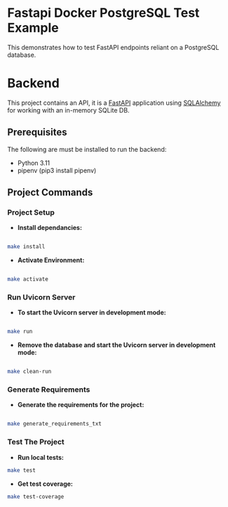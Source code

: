 # Fastapi Docker PostgreSQL Test Example
This demonstrates how to test FastAPI endpoints reliant on a PostgreSQL database.

# Backend

This project contains an API, it is a [FastAPI](https://fastapi.tiangolo.com/) application
using [SQLAlchemy](https://docs.sqlalchemy.org/en/20/) for working with an in-memory SQLite DB.

## Prerequisites

The following are must be installed to run the backend:

- Python 3.11
- pipenv (pip3 install pipenv)

## Project Commands

### Project Setup

 * **Install dependancies:**
  
```bash

make install

```

 * **Activate Environment:**
  
```bash

make activate

```

### Run Uvicorn Server

 * **To start the Uvicorn server in development mode:**
  
```bash

make run

```

 * **Remove the database and start the Uvicorn server in development mode:**
  
```bash

make clean-run

```


### Generate Requirements

* **Generate the requirements for the project:**
  
```bash

make generate_requirements_txt

```

### Test The Project

* **Run local tests:**
  
```bash
make test
```

* **Get test coverage:**
  
```bash
make test-coverage
```